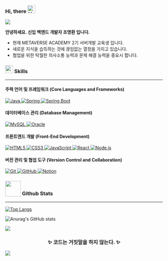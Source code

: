 ### Hi, there <img src="https://raw.githubusercontent.com/Tarikul-Islam-Anik/Animated-Fluent-Emojis/master/Emojis/Hand%20gestures/Hand%20with%20Fingers%20Splayed%20Light%20Skin%20Tone.png" alt="Hand with Fingers Splayed Light Skin Tone" width="25" height="25" />
<img src="https://user-images.githubusercontent.com/73097560/115834477-dbab4500-a447-11eb-908a-139a6edaec5c.gif">

**안녕하세요. 신입 백엔드 개발자 조명환 입니다.**

- 현재 METAVERSE ACADEMY 2기 서버개발 교육생 입니다.
- 새로운 지식을 습득하는 것에 끊임없는 열정을 가지고 있습니다.
- 협업을 위한 탁월한 의사소통 능력과 문제 해결 능력을 중요시 합니다.

### <img src="https://media2.giphy.com/media/QssGEmpkyEOhBCb7e1/giphy.gif?cid=ecf05e47a0n3gi1bfqntqmob8g9aid1oyj2wr3ds3mg700bl&rid=giphy.gif" width ="25"><b> Skills</b>
---

#### 주력 언어 및 프레임워크 (Core Languages and Frameworks)

<a href="https://www.java.com" target="_blank"> 
    <img alt="Java" src="https://img.shields.io/badge/Java-%23007396.svg?style=plastic&logo=java&logoColor=white">
</a>
<a href="https://spring.io/" target="_blank"> 
    <img alt="Spring" src="https://img.shields.io/badge/Spring-%236DB33F.svg?style=plastic&logo=spring&logoColor=white">
</a>
<a href="https://spring.io/projects/spring-boot" target="_blank"> 
    <img alt="Spring Boot" src="https://img.shields.io/badge/Spring_Boot-%236DB33F.svg?style=plastic&logo=spring-boot&logoColor=white">
</a>

#### 데이터베이스 관리 (Database Management)

<a href="https://www.mysql.com/" target="_blank"> 
    <img alt="MySQL" src="https://img.shields.io/badge/MySQL-%234479A1.svg?style=plastic&logo=mysql&logoColor=white">
</a>
<a href="https://www.oracle.com/database/" target="_blank"> 
    <img alt="Oracle" src="https://img.shields.io/badge/Oracle-%23F80000.svg?style=plastic&logo=oracle&logoColor=white">
</a>

#### 프론트엔드 개발 (Front-End Development)

<a href="https://en.wikipedia.org/wiki/HTML5" target="_blank"> 
    <img alt="HTML5" src="https://img.shields.io/badge/HTML5-%23E34F26.svg?style=plastic&logo=html5&logoColor=white">
</a>
<a href="https://www.w3.org/Style/CSS/Overview.en.html" target="_blank"> 
    <img alt="CSS3" src="https://img.shields.io/badge/CSS3-%231572B6.svg?style=plastic&logo=css3&logoColor=white">
</a>
<a href="https://www.javascript.com/" target="_blank"> 
    <img alt="JavaScript" src="https://img.shields.io/badge/JavaScript-%23F7DF1E.svg?style=plastic&logo=javascript&logoColor=black">
</a>

<a href="https://reactjs.org/" target="_blank"> 
    <img alt="React" src="https://img.shields.io/badge/React-%2361DAFB.svg?style=plastic&logo=react&logoColor=black">
</a>
<a href="https://nodejs.org/" target="_blank"> 
    <img alt="Node.js" src="https://img.shields.io/badge/Node.js-%23339933.svg?style=plastic&logo=node.js&logoColor=white">
</a>

#### 버전 관리 및 협업 도구 (Version Control and Collaboration)

<a href="https://git-scm.com/" target="_blank"> 
    <img alt="Git" src="https://img.shields.io/badge/Git-%23F05033.svg?style=plastic&logo=git&logoColor=white">
</a>
<a href="https://github.com/" target="_blank"> 
    <img alt="GitHub" src="https://img.shields.io/badge/GitHub-%23121011.svg?style=plastic&logo=github&logoColor=white">
</a>
<a href="https://www.notion.so/" target="_blank"> 
    <img alt="Notion" src="https://img.shields.io/badge/Notion-%23001177.svg?style=plastic&logo=notion&logoColor=white">
</a>

### <picture><img src = "https://github.com/7oSkaaa/7oSkaaa/blob/main/Images/Statistics.gif?raw=true" width = 50px style="vertical-align:bottom"></picture> Github Stats
---

[![Top Langs](https://github-readme-stats.vercel.app/api/top-langs/?username=ChoMyeongHwan&layout=compact)](https://github.com/anuraghazra/github-readme-stats)

![Anurag's GitHub stats](https://github-readme-stats.vercel.app/api?username=ChoMyeongHwan&show_icons=true&theme=radical)


<img src="https://user-images.githubusercontent.com/73097560/115834477-dbab4500-a447-11eb-908a-139a6edaec5c.gif">

<div align='center'>

### <b>✨ 코드는 거짓말을 하지 않는다. ✨</b>

</div>

<img src="https://user-images.githubusercontent.com/73097560/115834477-dbab4500-a447-11eb-908a-139a6edaec5c.gif">
